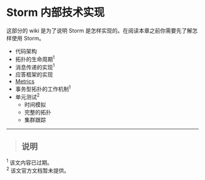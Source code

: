 # Storm 内部技术实现

这部分的 wiki 是为了说明 Storm 是怎样实现的。在阅读本章之前你需要先了解怎样使用 Storm。

- 代码架构
- 拓扑的生命周期<sup>1</sup>
- 消息传递的实现<sup>1</sup>
- 应答框架的实现
- [Metrics][5]
- 事务型拓扑的工作机制<sup>1</sup>
- 单元测试<sup>2</sup>
	- 时间模拟
	- 完整的拓扑
	- 集群跟踪



---

>## 说明
<sup>1</sup> 该文内容已过期。  
<sup>2</sup> 该文官方文档暂未提供。  


[5]: https://github.com/weyo/Storm-Documents/blob/master/Manual/zh/Metrics.md